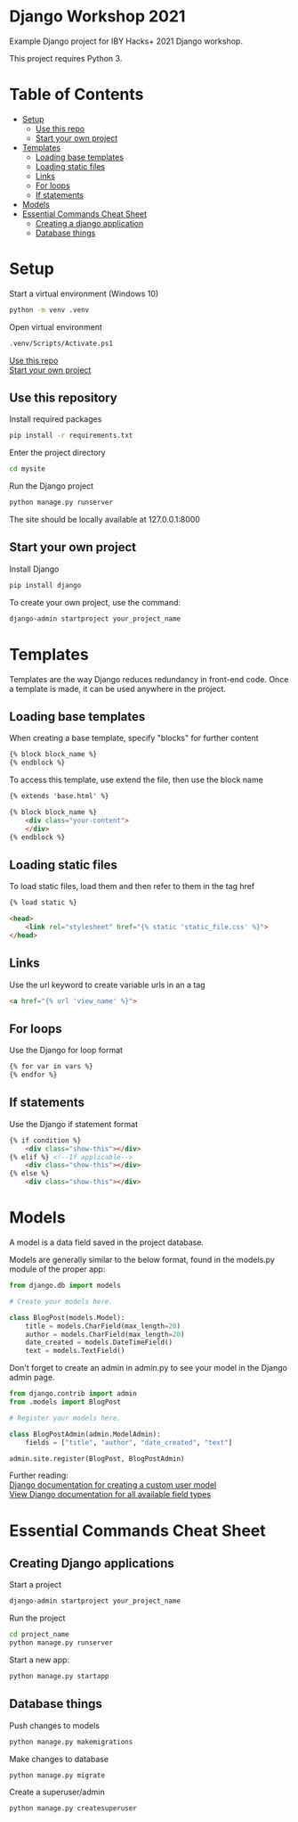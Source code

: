 # Django Workshop 2021
Example Django project for IBY Hacks+ 2021 Django workshop.

This project requires Python 3.

# Table of Contents

* [Setup](#Setup)
  * [Use this repo](#Use-this-repository)
  * [Start your own project](#Start-your-own-project)
* [Templates](#Templates)
  * [Loading base templates](#Loading-base-templates)
  * [Loading static files](#Loading-static-files)
  * [Links](#Links)
  * [For loops](#For-loops)
  * [If statements](#If-statements)
* [Models](#Models)
* [Essential Commands Cheat Sheet](#Essential-Commands-Cheat-Sheet)
  * [Creating a django application](#Creating-django-applications)
  * [Database things](#Database-things)

# Setup

Start a virtual environment (Windows 10)
```bash
python -m venv .venv
```

Open virtual environment
```bash
.venv/Scripts/Activate.ps1
```

[Use this repo](#Use-this-repository)\
[Start your own project](#Start-your-own-project)

## Use this repository

Install required packages
```bash
pip install -r requirements.txt
```

Enter the project directory
```bash
cd mysite
```

Run the Django project
```bash
python manage.py runserver
```

The site should be locally available at 127.0.0.1:8000

## Start your own project

Install Django
```bash
pip install django
```

To create your own project, use the command:
```bash
django-admin startproject your_project_name
```

# Templates

Templates are the way Django reduces redundancy in front-end code. Once a template is made, it can be used anywhere in the project.

## Loading base templates

When creating a base template, specify "blocks" for further content
```html
{% block block_name %}
{% endblock %}
```

To access this template, use extend the file, then use the block name
```html
{% extends 'base.html' %}

{% block block_name %}
    <div class="your-content">
    </div>
{% endblock %}
```

## Loading static files

To load static files, load them and then refer to them in the tag href
```html
{% load static %}

<head>
    <link rel="stylesheet" href="{% static 'static_file.css' %}">
</head>
```

## Links

Use the url keyword to create variable urls in an a tag
```html
<a href="{% url 'view_name' %}">
```

## For loops

Use the Django for loop format
```html
{% for var in vars %}
{% endfor %}
```

## If statements

Use the Django if statement format
```html
{% if condition %}
    <div class="show-this"></div>
{% elif %} <!--If applicable-->
    <div class="show-this"></div>
{% else %}
    <div class="show-this"></div>
```

# Models

A model is a data field saved in the project database.

Models are generally similar to the below format, found in the models.py module of the proper app:
```python
from django.db import models

# Create your models here.

class BlogPost(models.Model):
    title = models.CharField(max_length=20)
    author = models.CharField(max_length=20)
    date_created = models.DateTimeField()
    text = models.TextField()
```

Don't forget to create an admin in admin.py to see your model in the Django admin page.
```python
from django.contrib import admin
from .models import BlogPost

# Register your models here.

class BlogPostAdmin(admin.ModelAdmin):
    fields = ["title", "author", "date_created", "text"]

admin.site.register(BlogPost, BlogPostAdmin)
```

Further reading: \
[Django documentation for creating a custom user model](https://docs.djangoproject.com/en/3.2/topics/auth/customizing/)\
[View Django documentation for all available field types](https://docs.djangoproject.com/en/3.2/ref/models/fields/)

# Essential Commands Cheat Sheet

## Creating Django applications

Start a project
```bash
django-admin startproject your_project_name
```

Run the project
```bash
cd project_name
python manage.py runserver
```

Start a new app:
```bash
python manage.py startapp
```

## Database things

Push changes to models
```bash
python manage.py makemigrations
```

Make changes to database
```bash
python manage.py migrate
```

Create a superuser/admin
```bash
python manage.py createsuperuser
```


